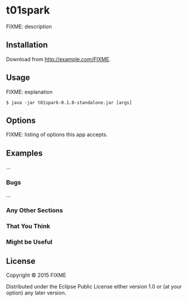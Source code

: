 # t01spark

FIXME: description

## Installation

Download from http://example.com/FIXME.

## Usage

FIXME: explanation

    $ java -jar t01spark-0.1.0-standalone.jar [args]

## Options

FIXME: listing of options this app accepts.

## Examples

...

### Bugs

...

### Any Other Sections
### That You Think
### Might be Useful

## License

Copyright © 2015 FIXME

Distributed under the Eclipse Public License either version 1.0 or (at
your option) any later version.

